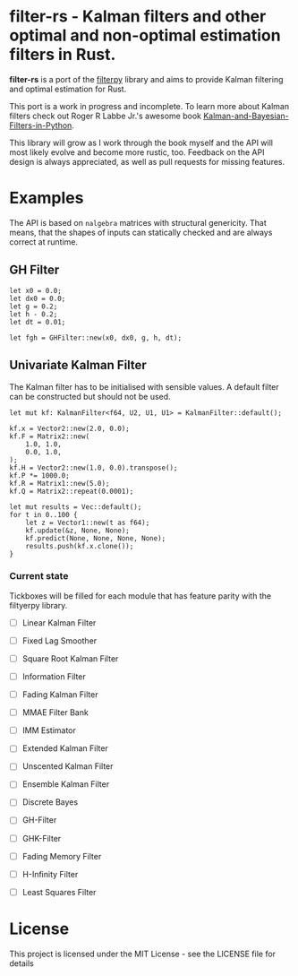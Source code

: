 # filter-rs - Kalman filters and other optimal and non-optimal estimation filters in Rust.


**filter-rs** is a port of the [filterpy](https://github.com/rlabbe/filterpy) library and aims to provide Kalman filtering and optimal estimation for Rust.

This port is a work in progress and incomplete. To learn more about Kalman filters check out Roger R Labbe Jr.'s 
awesome book [Kalman-and-Bayesian-Filters-in-Python](https://github.com/rlabbe/Kalman-and-Bayesian-Filters-in-Python).

This library will grow as I work through the book myself and the API will most likely evolve and become more rustic, too.
Feedback on the API design is always appreciated, as well as pull requests for missing features. 

Examples
=========

The API is based on `nalgebra` matrices with structural genericity. That means, that the shapes of inputs can 
statically checked and are always correct at runtime.

GH Filter
----------
```
let x0 = 0.0;
let dx0 = 0.0;
let g = 0.2;
let h - 0.2;
let dt = 0.01;

let fgh = GHFilter::new(x0, dx0, g, h, dt);

```

Univariate Kalman Filter
-------------------------

The Kalman filter has to be initialised with sensible values. 
A default filter can be constructed but should not be used.  

```
let mut kf: KalmanFilter<f64, U2, U1, U1> = KalmanFilter::default();

kf.x = Vector2::new(2.0, 0.0);
kf.F = Matrix2::new(
    1.0, 1.0,
    0.0, 1.0,
);
kf.H = Vector2::new(1.0, 0.0).transpose();
kf.P *= 1000.0;
kf.R = Matrix1::new(5.0);
kf.Q = Matrix2::repeat(0.0001);

let mut results = Vec::default();
for t in 0..100 {
    let z = Vector1::new(t as f64);
    kf.update(&z, None, None);
    kf.predict(None, None, None, None);
    results.push(kf.x.clone());
}
```


### Current state

Tickboxes will be filled for each module that has feature parity with the filtyerpy library. 

* [ ] Linear Kalman Filter
* [ ] Fixed Lag Smoother
* [ ] Square Root Kalman Filter
* [ ] Information Filter
* [ ] Fading Kalman Filter
* [ ] MMAE Filter Bank
* [ ] IMM Estimator

* [ ] Extended Kalman Filter
* [ ] Unscented Kalman Filter
* [ ] Ensemble Kalman Filter

* [ ] Discrete Bayes

* [ ] GH-Filter
* [ ] GHK-Filter

* [ ] Fading Memory Filter

* [ ] H-Infinity Filter

* [ ] Least Squares Filter

License
=======

This project is licensed under the MIT License - see the LICENSE file for details



